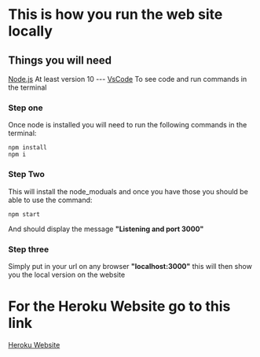 # This is how you run the web site locally

## Things you will need
[Node.js](https://nodejs.org/en/) At least version 10 ---
[VsCode](https://code.visualstudio.com/) To see code and run commands in the terminal
 
### Step one
Once node is installed you will need to run the following commands in the terminal:
~~~
npm install
npm i
~~~

### Step Two
This will install the node_moduals and once you have those you should be able to use the command:
~~~
npm start
~~~
And should display the message **"Listening and port 3000"**

### Step three
Simply put in your url on any browser **"localhost:3000"** 
this will then show you the local version on the website


# For the Heroku Website go to this link

[Heroku Website](https://website-assignment222.herokuapp.com/)
